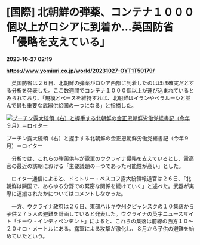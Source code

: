 # [国際] 北朝鮮の弾薬、コンテナ１０００個以上がロシアに到着か…英国防省「侵略を支えている」

**2023-10-27 02:19**

**https://www.yomiuri.co.jp/world/20231027-OYT1T50179/**

　英国防省は２６日、北朝鮮の弾薬がロシア西部に到着したのはほぼ確実だとする分析を発表した。ここ数週間でコンテナ１０００個以上が運び込まれているとみられており、「規模とペースを維持すれば、北朝鮮はイランやベラルーシと並んで最も重要な武器供給国の一つになる」と指摘した。

[![プーチン露大統領（右）と握手する北朝鮮の金正恩朝鮮労働党総書記（今年９月）＝ロイター](https://www.yomiuri.co.jp/media/2023/10/20231027-OYT1I50052-1.jpg)](https://www.yomiuri.co.jp/pluralphoto/20231027-OYT1I50052/)

プーチン露大統領（右）と握手する北朝鮮の金正恩朝鮮労働党総書記（今年９月）＝ロイター

　分析では、これらの弾薬供与が露軍のウクライナ侵略を支えているとし、露高官の最近の訪朝における「主要議題の一つであった可能性が高い」とした。

　ロイター通信によると、ドミトリー・ペスコフ露大統領報道官は２６日、「北朝鮮は隣国で、あらゆる分野での緊密な関係を続けていく」と述べた。武器が実際に運搬されたかについてはコメントしなかった。

　一方、ウクライナ政府は２６日、東部ハルキウ州クピャンスクの１０集落から子供２７５人の避難を計画していると発表した。ウクライナの英字ニュースサイト「キーウ・インディペンデント」によると、これらの集落は前線の西方１０～２０キロ・メートルにある。露軍による攻撃が激化し、８月から子供の避難を始めていたという。